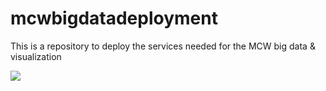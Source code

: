 # mcwbigdatadeployment
This is a repository to deploy the services needed for the MCW big data &amp; visualization 


<a href="/https%3A%2F%2Fraw.githubusercontent.com%2FZoinerTejada%2Fmcw-big-data-and-visualization%2Fmaster%2FTemplates%2FTemplate-BigDataLab.json" target="_blank">
    <img src="https://azuredeploy.net/deploybutton.png"/>
</a>
